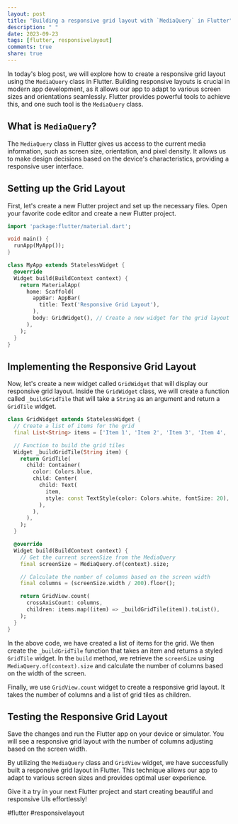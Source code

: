 ```yaml
---
layout: post
title: "Building a responsive grid layout with `MediaQuery` in Flutter"
description: " "
date: 2023-09-23
tags: [flutter, responsivelayout]
comments: true
share: true
---
```


In today's blog post, we will explore how to create a responsive grid layout using the `MediaQuery` class in Flutter. Building responsive layouts is crucial in modern app development, as it allows our app to adapt to various screen sizes and orientations seamlessly. Flutter provides powerful tools to achieve this, and one such tool is the `MediaQuery` class.

## What is `MediaQuery`?

The `MediaQuery` class in Flutter gives us access to the current media information, such as screen size, orientation, and pixel density. It allows us to make design decisions based on the device's characteristics, providing a responsive user interface.

## Setting up the Grid Layout

First, let's create a new Flutter project and set up the necessary files. Open your favorite code editor and create a new Flutter project.

```dart
import 'package:flutter/material.dart';

void main() {
  runApp(MyApp());
}

class MyApp extends StatelessWidget {
  @override
  Widget build(BuildContext context) {
    return MaterialApp(
      home: Scaffold(
        appBar: AppBar(
          title: Text('Responsive Grid Layout'),
        ),
        body: GridWidget(), // Create a new widget for the grid layout
      ),
    );
  }
}
```

## Implementing the Responsive Grid Layout

Now, let's create a new widget called `GridWidget` that will display our responsive grid layout. Inside the `GridWidget` class, we will create a function called `_buildGridTile` that will take a `String` as an argument and return a `GridTile` widget.

```dart
class GridWidget extends StatelessWidget {
  // Create a list of items for the grid
  final List<String> items = ['Item 1', 'Item 2', 'Item 3', 'Item 4', 'Item 5'];

  // Function to build the grid tiles
  Widget _buildGridTile(String item) {
    return GridTile(
      child: Container(
        color: Colors.blue,
        child: Center(
          child: Text(
            item,
            style: const TextStyle(color: Colors.white, fontSize: 20),
          ),
        ),
      ),
    );
  }

  @override
  Widget build(BuildContext context) {
    // Get the current screenSize from the MediaQuery
    final screenSize = MediaQuery.of(context).size;

    // Calculate the number of columns based on the screen width
    final columns = (screenSize.width / 200).floor();

    return GridView.count(
      crossAxisCount: columns,
      children: items.map((item) => _buildGridTile(item)).toList(),
    );
  }
}
```

In the above code, we have created a list of items for the grid. We then create the `_buildGridTile` function that takes an item and returns a styled `GridTile` widget. In the `build` method, we retrieve the `screenSize` using `MediaQuery.of(context).size` and calculate the number of columns based on the width of the screen.

Finally, we use `GridView.count` widget to create a responsive grid layout. It takes the number of columns and a list of grid tiles as children.

## Testing the Responsive Grid Layout

Save the changes and run the Flutter app on your device or simulator. You will see a responsive grid layout with the number of columns adjusting based on the screen width.

By utilizing the `MediaQuery` class and `GridView` widget, we have successfully built a responsive grid layout in Flutter. This technique allows our app to adapt to various screen sizes and provides optimal user experience.

Give it a try in your next Flutter project and start creating beautiful and responsive UIs effortlessly!

#flutter #responsivelayout